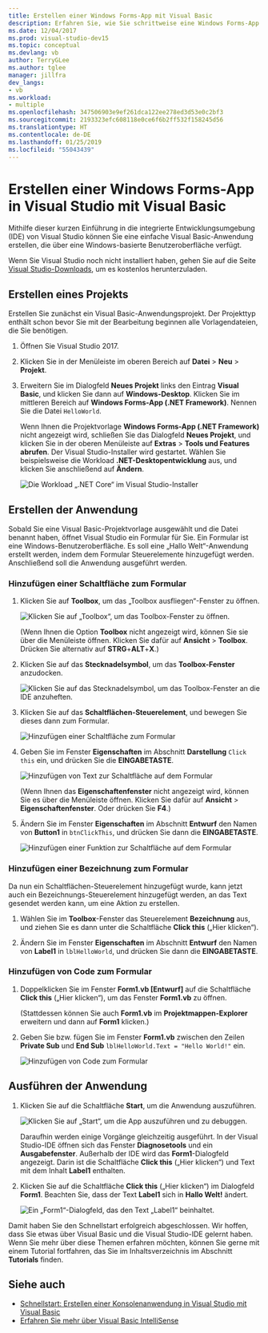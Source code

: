 ```yaml
---
title: Erstellen einer Windows Forms-App mit Visual Basic
description: Erfahren Sie, wie Sie schrittweise eine Windows Forms-App in Visual Studio mit Visual Basic erstellen.
ms.date: 12/04/2017
ms.prod: visual-studio-dev15
ms.topic: conceptual
ms.devlang: vb
author: TerryGLee
ms.author: tglee
manager: jillfra
dev_langs:
- vb
ms.workload:
- multiple
ms.openlocfilehash: 347506903e9ef261dca122ee278ed3d53e0c2bf3
ms.sourcegitcommit: 2193323efc608118e0ce6f6b2ff532f158245d56
ms.translationtype: HT
ms.contentlocale: de-DE
ms.lasthandoff: 01/25/2019
ms.locfileid: "55043439"
---
```

# <a name="create-a-windows-forms-app-in-visual-studio-with-visual-basic"></a>Erstellen einer Windows Forms-App in Visual Studio mit Visual Basic

Mithilfe dieser kurzen Einführung in die integrierte Entwicklungsumgebung (IDE) von Visual Studio können Sie eine einfache Visual Basic-Anwendung erstellen, die über eine Windows-basierte Benutzeroberfläche verfügt.

Wenn Sie Visual Studio noch nicht installiert haben, gehen Sie auf die Seite [Visual Studio-Downloads](https://visualstudio.microsoft.com/downloads/?utm_medium=microsoft&utm_source=docs.microsoft.com&utm_campaign=button+cta&utm_content=download+vs2017), um es kostenlos herunterzuladen.

## <a name="create-a-project"></a>Erstellen eines Projekts

Erstellen Sie zunächst ein Visual Basic-Anwendungsprojekt. Der Projekttyp enthält schon bevor Sie mit der Bearbeitung beginnen alle Vorlagendateien, die Sie benötigen.

1. Öffnen Sie Visual Studio 2017.

2. Klicken Sie in der Menüleiste im oberen Bereich auf **Datei** > **Neu** > **Projekt**.

3. Erweitern Sie im Dialogfeld **Neues Projekt** links den Eintrag **Visual Basic**, und klicken Sie dann auf **Windows-Desktop**. Klicken Sie im mittleren Bereich auf **Windows Forms-App (.NET Framework)**. Nennen Sie die Datei `HelloWorld`.

     Wenn Ihnen die Projektvorlage **Windows Forms-App (.NET Framework)** nicht angezeigt wird, schließen Sie das Dialogfeld **Neues Projekt**, und klicken Sie in der oberen Menüleiste auf **Extras** > **Tools und Features abrufen**. Der Visual Studio-Installer wird gestartet. Wählen Sie beispielsweise die Workload **.NET-Desktopentwicklung** aus, und klicken Sie anschließend auf **Ändern**.

     ![Die Workload „.NET Core“ im Visual Studio-Installer](../ide/media/install-dot-net-desktop-env.png)

## <a name="create-the-application"></a>Erstellen der Anwendung

Sobald Sie eine Visual Basic-Projektvorlage ausgewählt und die Datei benannt haben, öffnet Visual Studio ein Formular für Sie. Ein Formular ist eine Windows-Benutzeroberfläche. Es soll eine „Hallo Welt“-Anwendung erstellt werden, indem dem Formular Steuerelemente hinzugefügt werden. Anschließend soll die Anwendung ausgeführt werden.

### <a name="add-a-button-to-the-form"></a>Hinzufügen einer Schaltfläche zum Formular

1. Klicken Sie auf **Toolbox**, um das „Toolbox ausfliegen“-Fenster zu öffnen.

     ![Klicken Sie auf „Toolbox“, um das Toolbox-Fenster zu öffnen.](../ide/media/vb-toolbox-toolwindow.png)

     (Wenn Ihnen die Option **Toolbox** nicht angezeigt wird, können Sie sie über die Menüleiste öffnen. Klicken Sie dafür auf **Ansicht** > **Toolbox**. Drücken Sie alternativ auf **STRG**+**ALT**+**X**.)

2. Klicken Sie auf das **Stecknadelsymbol**, um das **Toolbox-Fenster** anzudocken.

     ![Klicken Sie auf das Stecknadelsymbol, um das Toolbox-Fenster an die IDE anzuheften.](../ide/media/vb-pin-the-toolbox-window.png)
3. Klicken Sie auf das **Schaltflächen-Steuerelement**, und bewegen Sie dieses dann zum Formular.

     ![Hinzufügen einer Schaltfläche zum Formular](../ide/media/vb-add-a-button-to-form1.png)

4. Geben Sie im Fenster **Eigenschaften** im Abschnitt **Darstellung** `Click this` ein, und drücken Sie die **EINGABETASTE**.

     ![Hinzufügen von Text zur Schaltfläche auf dem Formular](../ide/media/vb-button-control-text.png)

     (Wenn Ihnen das **Eigenschaftenfenster** nicht angezeigt wird, können Sie es über die Menüleiste öffnen. Klicken Sie dafür auf **Ansicht** > **Eigenschaftenfenster**. Oder drücken Sie **F4**.)

5. Ändern Sie im Fenster **Eigenschaften** im Abschnitt **Entwurf** den Namen von **Button1** in `btnClickThis`, und drücken Sie dann die **EINGABETASTE**.

     ![Hinzufügen einer Funktion zur Schaltfläche auf dem Formular](../ide/media/vb-button-control-function.png)

### <a name="add-a-label-to-the-form"></a>Hinzufügen einer Bezeichnung zum Formular

Da nun ein Schaltflächen-Steuerelement hinzugefügt wurde, kann jetzt auch ein Bezeichnungs-Steuerelement hinzugefügt werden, an das Text gesendet werden kann, um eine Aktion zu erstellen.

1. Wählen Sie im **Toolbox**-Fenster das Steuerelement **Bezeichnung** aus, und ziehen Sie es dann unter die Schaltfläche **Click this** („Hier klicken“).

2. Ändern Sie im Fenster **Eigenschaften** im Abschnitt **Entwurf** den Namen von **Label1** in `lblHelloWorld`, und drücken Sie dann die **EINGABETASTE**.

### <a name="add-code-to-the-form"></a>Hinzufügen von Code zum Formular

1. Doppelklicken Sie im Fenster **Form1.vb [Entwurf]** auf die Schaltfläche **Click this** („Hier klicken“), um das Fenster **Form1.vb** zu öffnen.

      (Stattdessen können Sie auch **Form1.vb** im **Projektmappen-Explorer** erweitern und dann auf **Form1** klicken.)

2. Geben Sie bzw. fügen Sie im Fenster **Form1.vb** zwischen den Zeilen **Private Sub** und **End Sub** `lblHelloWorld.Text = "Hello World!"` ein.

     ![Hinzufügen von Code zum Formular](../ide/media/vb-add-code-to-the-form.png)

## <a name="run-the-application"></a>Ausführen der Anwendung

1. Klicken Sie auf die Schaltfläche **Start**, um die Anwendung auszuführen.

     ![Klicken Sie auf „Start“, um die App auszuführen und zu debuggen.](../ide/media/vb-click-start-hello-world.png)

   Daraufhin werden einige Vorgänge gleichzeitig ausgeführt. In der Visual Studio-IDE öffnen sich das Fenster **Diagnosetools** und ein **Ausgabefenster**. Außerhalb der IDE wird das **Form1**-Dialogfeld angezeigt. Darin ist die Schaltfläche **Click this** („Hier klicken“) und Text mit dem Inhalt **Label1** enthalten.

2. Klicken Sie auf die Schaltfläche **Click this** („Hier klicken“) im Dialogfeld **Form1**. Beachten Sie, dass der Text **Label1** sich in **Hallo Welt!** ändert.

    ![Ein „Form1“-Dialogfeld, das den Text „Label1“ beinhaltet. ](../ide/media/vb-form1-dialog-hello-world.png)

Damit haben Sie den Schnellstart erfolgreich abgeschlossen. Wir hoffen, dass Sie etwas über Visual Basic und die Visual Studio-IDE gelernt haben. Wenn Sie mehr über diese Themen erfahren möchten, können Sie gerne mit einem Tutorial fortfahren, das Sie im Inhaltsverzeichnis im Abschnitt **Tutorials** finden.

## <a name="see-also"></a>Siehe auch

* [Schnellstart: Erstellen einer Konsolenanwendung in Visual Studio mit Visual Basic](quickstart-visual-basic-console.md)
* [Erfahren Sie mehr über Visual Basic IntelliSense](visual-basic-specific-intellisense.md)
